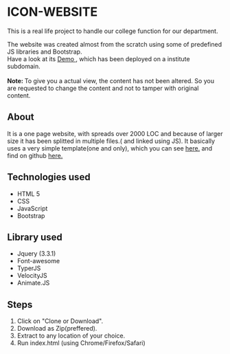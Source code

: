 # ICON-WEBSITE
This is a real life project to handle our college function for our department.
<p>
 The website was created almost from the scratch using some of predefined JS libraries and Bootstrap.
 <br>
  Have a look at its <a href="http://icon2k19.pec.edu"> Demo </a>, which has been deployed on a institute subdomain.<br><br>
  <b>Note: </b> To give you a actual view, the content has not been altered. So you are requested to change the content and not to tamper with original content.
  <br>
  
  <h2>About</h2>
  <p>
  It is a one page website, with spreads over 2000 LOC  and because of larger size it has been splitted in multiple files.( and linked using JS). It basically uses a very simple template(one and only), which you can see <a href="https://blackrockdigital.github.io/startbootstrap-scrolling-nav" target="_blank">here.</a> and find on github <a href="https://github.com/BlackrockDigital/startbootstrap-scrolling-nav" target="_blank">here.</a> 
  </p>
  
 <h2>Technologies used</h2>
  <ul>
  <li>HTML 5</li>
  <li>CSS</li>
  <li>JavaScript</li>
  <li>Bootstrap</li>
  </ul>
    
 <h2>Library used</h2>
  <ul>
  
  <li>Jquery (3.3.1)</li>
  <li>Font-awesome</li>
  <li>TyperJS</li>
  <li>VelocityJS</li>
  <li>Animate.JS</li>
  </ul>

<h2>Steps </h2>
<ol>
  <li>Click on "Clone or Download".</li>
  <li>Download as Zip(preffered).</li>
  <li>Extract to any location of your choice.</li>
  <li>Run index.html (using Chrome/Firefox/Safari)</li>
  </ol>
  
 
